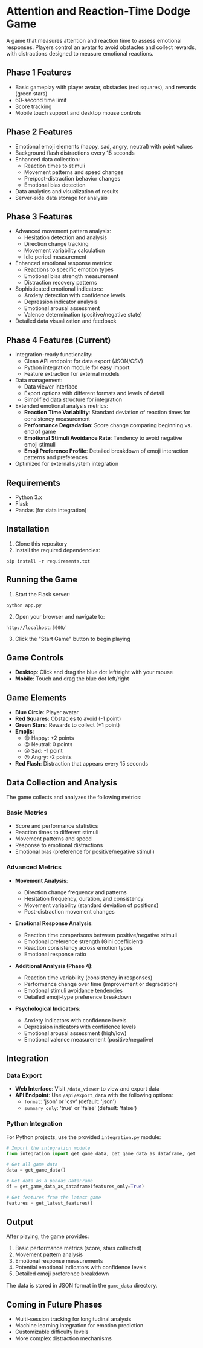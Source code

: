 # Attention and Reaction-Time Dodge Game

A game that measures attention and reaction time to assess emotional responses. Players control an avatar to avoid obstacles and collect rewards, with distractions designed to measure emotional reactions.

## Phase 1 Features
- Basic gameplay with player avatar, obstacles (red squares), and rewards (green stars)
- 60-second time limit
- Score tracking
- Mobile touch support and desktop mouse controls

## Phase 2 Features
- Emotional emoji elements (happy, sad, angry, neutral) with point values
- Background flash distractions every 15 seconds
- Enhanced data collection:
  - Reaction times to stimuli
  - Movement patterns and speed changes
  - Pre/post-distraction behavior changes
  - Emotional bias detection
- Data analytics and visualization of results
- Server-side data storage for analysis

## Phase 3 Features
- Advanced movement pattern analysis:
  - Hesitation detection and analysis
  - Direction change tracking
  - Movement variability calculation
  - Idle period measurement
- Enhanced emotional response metrics:
  - Reactions to specific emotion types
  - Emotional bias strength measurement
  - Distraction recovery patterns
- Sophisticated emotional indicators:
  - Anxiety detection with confidence levels
  - Depression indicator analysis
  - Emotional arousal assessment
  - Valence determination (positive/negative state)
- Detailed data visualization and feedback

## Phase 4 Features (Current)
- Integration-ready functionality:
  - Clean API endpoint for data export (JSON/CSV)
  - Python integration module for easy import
  - Feature extraction for external models
- Data management:
  - Data viewer interface
  - Export options with different formats and levels of detail
  - Simplified data structure for integration
- Extended emotional analysis metrics:
  - **Reaction Time Variability**: Standard deviation of reaction times for consistency measurement
  - **Performance Degradation**: Score change comparing beginning vs. end of game
  - **Emotional Stimuli Avoidance Rate**: Tendency to avoid negative emoji stimuli
  - **Emoji Preference Profile**: Detailed breakdown of emoji interaction patterns and preferences
- Optimized for external system integration

## Requirements
- Python 3.x
- Flask
- Pandas (for data integration)

## Installation

1. Clone this repository
2. Install the required dependencies:
```
pip install -r requirements.txt
```

## Running the Game

1. Start the Flask server:
```
python app.py
```

2. Open your browser and navigate to:
```
http://localhost:5000/
```

3. Click the "Start Game" button to begin playing

## Game Controls
- **Desktop**: Click and drag the blue dot left/right with your mouse
- **Mobile**: Touch and drag the blue dot left/right

## Game Elements
- **Blue Circle**: Player avatar
- **Red Squares**: Obstacles to avoid (-1 point)
- **Green Stars**: Rewards to collect (+1 point)
- **Emojis**:
  - 😊 Happy: +2 points
  - 😐 Neutral: 0 points
  - 😢 Sad: -1 point
  - 😠 Angry: -2 points
- **Red Flash**: Distraction that appears every 15 seconds

## Data Collection and Analysis
The game collects and analyzes the following metrics:

### Basic Metrics
- Score and performance statistics
- Reaction times to different stimuli
- Movement patterns and speed
- Response to emotional distractions
- Emotional bias (preference for positive/negative stimuli)

### Advanced Metrics
- **Movement Analysis**:
  - Direction change frequency and patterns
  - Hesitation frequency, duration, and consistency
  - Movement variability (standard deviation of positions)
  - Post-distraction movement changes

- **Emotional Response Analysis**:
  - Reaction time comparisons between positive/negative stimuli
  - Emotional preference strength (Gini coefficient)
  - Reaction consistency across emotion types
  - Emotional response ratio

- **Additional Analysis (Phase 4)**:
  - Reaction time variability (consistency in responses)
  - Performance change over time (improvement or degradation)
  - Emotional stimuli avoidance tendencies
  - Detailed emoji-type preference breakdown

- **Psychological Indicators**:
  - Anxiety indicators with confidence levels
  - Depression indicators with confidence levels
  - Emotional arousal assessment (high/low)
  - Emotional valence measurement (positive/negative)

## Integration

### Data Export
- **Web Interface**: Visit `/data_viewer` to view and export data
- **API Endpoint**: Use `/api/export_data` with the following options:
  - `format`: 'json' or 'csv' (default: 'json')
  - `summary_only`: 'true' or 'false' (default: 'false')

### Python Integration
For Python projects, use the provided `integration.py` module:

```python
# Import the integration module
from integration import get_game_data, get_game_data_as_dataframe, get_latest_features

# Get all game data
data = get_game_data()

# Get data as a pandas DataFrame
df = get_game_data_as_dataframe(features_only=True)

# Get features from the latest game
features = get_latest_features()
```

## Output
After playing, the game provides:
1. Basic performance metrics (score, stars collected)
2. Movement pattern analysis 
3. Emotional response measurements
4. Potential emotional indicators with confidence levels
5. Detailed emoji preference breakdown

The data is stored in JSON format in the `game_data` directory.

## Coming in Future Phases
- Multi-session tracking for longitudinal analysis
- Machine learning integration for emotion prediction
- Customizable difficulty levels
- More complex distraction mechanisms 